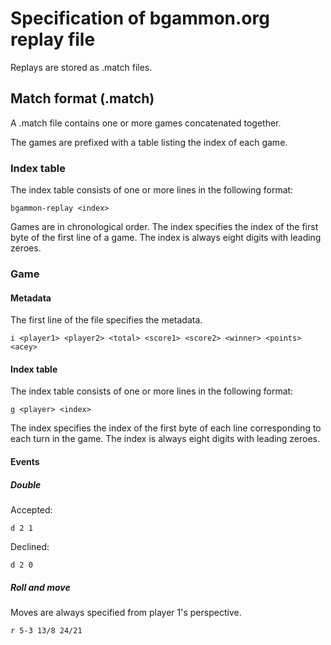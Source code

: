 # Specification of bgammon.org replay file

Replays are stored as .match files.

## Match format (.match)

A .match file contains one or more games concatenated together.

The games are prefixed with a table listing the index of each game.

### Index table

The index table consists of one or more lines in the following format:

`bgammon-replay <index>`

Games are in chronological order.
The index specifies the index of the first byte of the first line of a game.
The index is always eight digits with leading zeroes.

### Game

#### Metadata

The first line of the file specifies the metadata.

`i <player1> <player2> <total> <score1> <score2> <winner> <points> <acey>`

#### Index table

The index table consists of one or more lines in the following format:

`g <player> <index>`

The index specifies the index of the first byte of each line corresponding to each turn in the game.
The index is always eight digits with leading zeroes.

#### Events

##### Double

Accepted:

`d 2 1`

Declined:

`d 2 0`

##### Roll and move

Moves are always specified from player 1's perspective.

`r 5-3 13/8 24/21`

